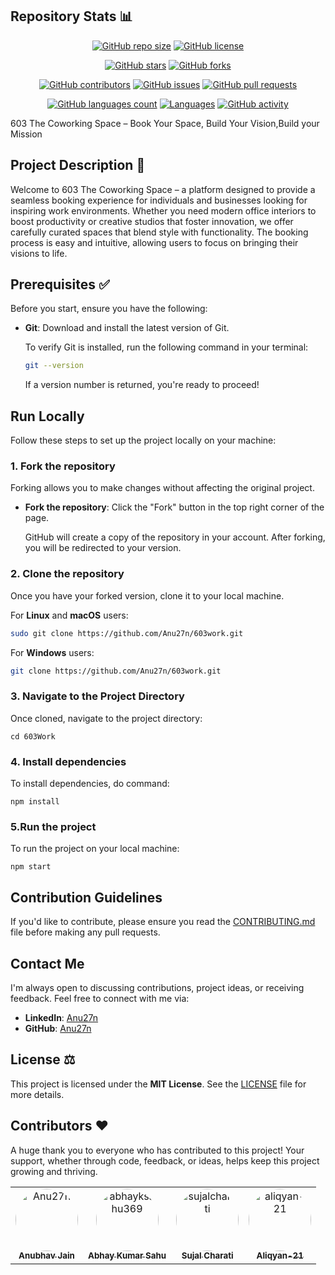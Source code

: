 ## Repository Stats 📊

<div align="center">

[![GitHub repo size](https://img.shields.io/github/repo-size/Anu27n/603work?style=for-the-badge)](https://github.com/Anu27n/603work)
[![GitHub license](https://img.shields.io/github/license/Anu27n/603work?style=for-the-badge)](https://github.com/Anu27n/603work/blob/main/LICENSE)

</div>

<div align="center">

[![GitHub stars](https://img.shields.io/github/stars/Anu27n/603work?style=for-the-badge)](https://github.com/Anu27n/603work/stargazers)
[![GitHub forks](https://img.shields.io/github/forks/Anu27n/603work?style=for-the-badge)](https://github.com/Anu27n/603work/network)

</div>

<div align="center">

[![GitHub contributors](https://img.shields.io/github/contributors/Anu27n/603work?style=for-the-badge)](https://github.com/Anu27n/603work/graphs/contributors)
[![GitHub issues](https://img.shields.io/github/issues/Anu27n/603work?style=for-the-badge)](https://github.com/Anu27n/603work/issues)
[![GitHub pull requests](https://img.shields.io/github/issues-pr/Anu27n/603work?style=for-the-badge)](https://github.com/Anu27n/603work/pulls)

</div>

<div align="center">

[![GitHub languages count](https://img.shields.io/github/languages/count/Anu27n/603work?style=for-the-badge)](https://github.com/Anu27n/603work)
[![Languages](https://img.shields.io/github/languages/top/Anu27n/603work?style=for-the-badge)](https://github.com/Anu27n/603work)
[![GitHub activity](https://img.shields.io/github/commit-activity/m/Anu27n/603work?style=for-the-badge)](https://github.com/Anu27n/603work/pulse)

</div>

603 The Coworking Space – Book Your Space, Build Your Vision,Build your Mission

## Project Description 📝

Welcome to 603 The Coworking Space – a platform designed to provide a seamless booking experience for individuals and businesses looking for inspiring work environments. Whether you need modern office interiors to boost productivity or creative studios that foster innovation, we offer carefully curated spaces that blend style with functionality. The booking process is easy and intuitive, allowing users to focus on bringing their visions to life.

## Prerequisites ✅

Before you start, ensure you have the following:

- **Git**: Download and install the latest version of Git.

  To verify Git is installed, run the following command in your terminal:

  ```bash
  git --version
  ```

  If a version number is returned, you're ready to proceed!

## Run Locally

Follow these steps to set up the project locally on your machine:

### 1. Fork the repository

Forking allows you to make changes without affecting the original project.

- **Fork the repository**: Click the "Fork" button in the top right corner of the page.

  GitHub will create a copy of the repository in your account. After forking, you will be redirected to your version.

### 2. Clone the repository

Once you have your forked version, clone it to your local machine.

For **Linux** and **macOS** users:

```bash
sudo git clone https://github.com/Anu27n/603work.git
```

For **Windows** users:

```bash
git clone https://github.com/Anu27n/603work.git
```

### 3. Navigate to the Project Directory

Once cloned, navigate to the project directory:

```windows
cd 603Work
```

### 4. Install dependencies

To install dependencies, do command:

```windows
npm install
```

### 5.Run the project

To run the project on your local machine:

```windows
npm start
```

## Contribution Guidelines

If you'd like to contribute, please ensure you read the [CONTRIBUTING.md](./CONTRIBUTING.md) file before making any pull requests.

## Contact Me

I'm always open to discussing contributions, project ideas, or receiving feedback. Feel free to connect with me via:

- **LinkedIn**: [Anu27n](https://www.linkedin.com/in/anubhav-jain27n/)
- **GitHub**: [Anu27n](https://github.com/Anu27n)

## License ⚖️

This project is licensed under the **MIT License**. See the [LICENSE](./LICENSE) file for more details.

## Contributors ❤️

A huge thank you to everyone who has contributed to this project! Your support, whether through code, feedback, or ideas, helps keep this project growing and thriving.

<table>
  <tr>
    <td align="center">
      <a href="https://github.com/Anu27n">
        <img src="https://avatars.githubusercontent.com/Anu27n?v=4" width="100px" style="border-radius: 50%;" alt="Anu27n"/>
        <br />
        <sub><b>Anubhav Jain</b></sub>
      </a>
    </td>
    <td align="center">
      <a href="https://github.com/abhayksahu369">
        <img src="https://avatars.githubusercontent.com/abhayksahu369?v=4" width="100px" style="border-radius: 50%;" alt="abhayksahu369"/>
        <br />
        <sub><b>Abhay Kumar Sahu</b></sub>
      </a>
    </td>
    <td align="center">
      <a href="https://github.com/sujalcharati">
        <img src="https://avatars.githubusercontent.com/sujalcharati?v=4" width="100px" style="border-radius: 50%;" alt="sujalcharati"/>
        <br />
        <sub><b>Sujal Charati</b></sub>
      </a>
    </td>
    <td align="center">
      <a href="https://github.com/aliqyan-21">
        <img src="https://avatars.githubusercontent.com/aliqyan-21?v=4" width="100px" style="border-radius: 50%;" alt="aliqyan-21"/>
        <br />
        <sub><b>Aliqyan-21</b></sub>
      </a>
    </td>
  </tr>
</table>
